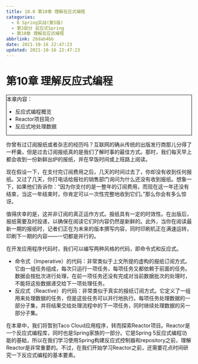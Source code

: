 ```yaml
---
title: 10.0 第10章 理解反应式编程
categories:
  - 6 Spring实战(第5版)
  - 第3部分 反应式Spring
  - 第10章 理解反应式编程
abbrlink: 26dab4bb
date: 2021-10-16 22:47:23
updated: 2021-10-16 22:47:23
---
```

# 第10章 理解反应式编程

<div style="border:1px solid;">本章内容：<ul><li>反应式编程概览</li><li>Reactor项目简介</li><li>反应式地处理数据</li></ul></div>

你曾有过订阅报纸或者杂志的经历吗？互联网的确从传统的出版发行商那儿分得了一杯羹，但是过去订阅报纸真的是我们了解时事的最佳方式。那时，我们每天早上都会收到一份新鲜出炉的报纸，并在早饭时间或上班路上阅读。

现在假设一下，在支付完订阅费用之后，几天的时间过去了，你却没有收到任何报纸。又过了几天，你打电话给报社的销售部门询问为什么还没有收到报纸。想象一下，如果他们告诉你：“因为你支付的是一整年的订阅费用，而现在这一年还没有结束，当这一年结束时，你肯定可以一次性完整地收到它们。”那么你会有多么惊讶。

值得庆幸的是，这并非订阅的真正运作方式。报纸具有一定的时效性。在出版后，报纸需要及时投递，以确保在阅读它们时内容仍然是新鲜的。此外，当你在阅读最新一期的报纸时，记者们正在为未来的版本撰写内容，同时印刷机正在满速运转，印刷下一期的内容——一切都是并行的。

在开发应用程序代码时，我们可以编写两种风格的代码，即命令式和反应式。
- 命令式（Imperative）的代码：非常类似于上文所提的虚构的报纸订阅方式。它由一组任务组成，每次只运行一项任务，每项任务又都依赖于前面的任务。数据会按批次进行处理，在前一项任务还没有完成对当前数据批次的处理时，不能将这些数据递交给下一项处理任务。
- 反应式（Reactive）的代码：非常类似于真实的报纸订阅方式。它定义了一组用来处理数据的任务，但是这些任务可以并行地执行。每项任务处理数据的一部分子集，并将结果交给处理流程中的下一项任务，同时继续处理数据的另一部分子集。

在本章中，我们将暂别Taco Cloud应用程序，转而探索Reactor项目。Reactor是一个反应式编程库，同时也是Spring家族的一部分。它是Spring 5反应式编程功能的基础，所以在我们学习使用Spring构建反应式控制器和repository之前，理解Reactor是非常重要的。不过，在我们开始学习Reactor之前，还需要花点时间研究一下反应式编程的基本要素。
